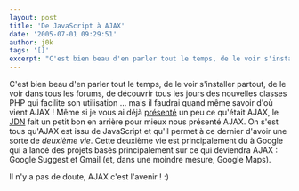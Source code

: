 ```yaml
---
layout: post
title: 'De JavaScript à AJAX'
date: '2005-07-01 09:29:51'
author: j0k
tags: '[]'
excerpt: "C'est bien beau d'en parler tout le temps, de le voir s'installer partout, de le voir dans tous les forums, de découvrir tous les jours des nouvelles classes PHP qui facilite son utilisation ... mais il faudrai quand même savoir d'où vient AJAX !     \nMême si je vous ai déjà [présenté](http://www.j0k3r.net/news-c-est-quoi-ajax-548.html) un peu ce qu'était      …"
---
```


C'est bien beau d'en parler tout le temps, de le voir s'installer partout, de le voir dans tous les forums, de découvrir tous les jours des nouvelles classes PHP qui facilite son utilisation ... mais il faudrai quand même savoir d'où vient AJAX !
Même si je vous ai déjà [présenté](http://www.j0k3r.net/news-c-est-quoi-ajax-548.html) un peu ce qu'était AJAX, le [JDN](http://developpeur.journaldunet.com/tutoriel/dht/050630-ajax-retour-javascript.shtml) fait un petit bon en arrière pour mieux nous présenté AJAX.   On s'est tous qu'AJAX est issu de JavaScript et qu'il permet à ce dernier d'avoir une sorte de *deuxième vie*. Cette deuxième vie est principalement du à Google qui a lancé des projets basés principalement sur ce qui deviendra AJAX : Google Suggest et Gmail (et, dans une moindre mesure, Google Maps).

Il n'y a pas de doute, AJAX c'est l'avenir ! :)

